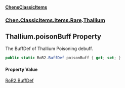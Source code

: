 #### [ChensClassicItems](index 'index')
### [Chen.ClassicItems.Items.Rare](Chen_ClassicItems_Items_Rare 'Chen.ClassicItems.Items.Rare').[Thallium](Chen_ClassicItems_Items_Rare_Thallium 'Chen.ClassicItems.Items.Rare.Thallium')
## Thallium.poisonBuff Property
The BuffDef of Thallium Poisoning debuff.  
```csharp
public static RoR2.BuffDef poisonBuff { get; set; }
```
#### Property Value
[RoR2.BuffDef](https://docs.microsoft.com/en-us/dotnet/api/RoR2.BuffDef 'RoR2.BuffDef')
